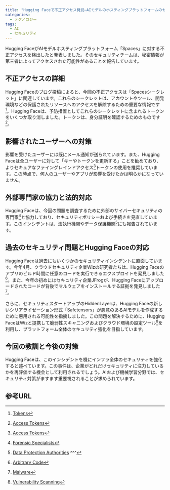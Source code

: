 ```yaml
---
title: "Hugging Faceで不正アクセス発覚—AIモデルのホスティングプラットフォームのセキュリティ問題を追う"
categories:
  - テクノロジー
tags:
  - AI
  - セキュリティ
---
```

Hugging FaceがAIモデルホスティングプラットフォーム「Spaces」に対する不正アクセスを検出したと発表しました。そのセキュリティチームは、秘密情報が第三者によってアクセスされた可能性があることを報告しています。

## 不正アクセスの詳細

Hugging Faceのブログ投稿によると、今回の不正アクセスは「Spacesシークレット」に関連しています。これらのシークレットは、アカウントやツール、開発環境などの保護されたリソースへのアクセスを解除するための重要な情報です[^1]。Hugging Faceは、予防措置としてこれらのシークレットに含まれるトークンをいくつか取り消しました。トークンは、身分証明を確認するためのものです[^2]。

## 影響されたユーザーへの対策

影響を受けたユーザーには既にメール通知が送られています。また、Hugging Faceは全ユーザーに対して「キーやトークンを更新する」ことを勧めており、よりセキュアなファイングレインドアクセス[^5]トークンの使用を推奨しています。この時点で、何人のユーザーやアプリが影響を受けたかは明らかになっていません。

## 外部専門家の協力と法的対応

Hugging Faceは、今回の問題を調査するために外部のサイバーセキュリティの専門家[^3]と協力しており、セキュリティポリシーおよび手続きを見直しています。このインシデントは、法執行機関やデータ保護機関[^9]にも報告されています。

## 過去のセキュリティ問題とHugging Faceの対応

Hugging Faceは過去にもいくつかのセキュリティインシデントに直面しています。今年4月、クラウドセキュリティ企業Wizの研究者たちは、Hugging Faceのアプリのビルド時間に任意のコードを実行できるエクスプロイトを発見しました[^7]。また、今年の初めにはセキュリティ企業JFrogが、Hugging Faceにアップロードされたコードが背後でマルウェアをインストールする証拠を発見しました[^8]。

さらに、セキュリティスタートアップのHiddenLayerは、Hugging Faceの新しいシリアライゼーション形式「Safetensors」が悪意のあるAIモデルを作成するために悪用される可能性を指摘しました。この問題を解決するために、Hugging FaceはWizと提携して脆弱性スキャニングおよびクラウド環境の設定ツール[^4]を利用し、プラットフォーム全体のセキュリティ強化を目指しています。

## 今回の教訓と今後の対策

Hugging Faceは、このインシデントを機にインフラ全体のセキュリティを強化すると述べています。この事件は、企業がどれだけセキュリティに注力しているかを再評価する機会として利用されるでしょう。AIおよび機械学習分野では、セキュリティ対策がますます重要視されることが求められています。

## 参考URL
[^1]:[Tokens](https://eow.alc.co.jp/search?q=token)
[^2]:[Access Tokens](https://docs.github.com/ja/authentication/keeping-your-account-and-data-secure/managing-your-personal-access-tokens)
[^3]:[Forensic Specialists](https://www.excelsior.edu/article/career-spotlight-forensics-specialist/)
[^4]:[Vulnerability Scanning](https://www.oracle.com/jp/security/cloud-security/vulnerability-scanning-service/)
[^5]:[Access Tokens](https://docs.github.com/ja/authentication/keeping-your-account-and-data-secure/managing-your-personal-access-tokens)
[^6]:[Network Connections](https://www.networkconnections.com/)
[^7]:[Arbitrary Code](https://ja.wikipedia.org/wiki/%E4%BB%BB%E6%84%8F%E3%82%B3%E3%83%BC%E3%83%89%E5%AE%9F%E8%A1%8C)
[^8]:[Malware](https://www.ntt.com/business/services/network/internet-connect/ocn-business/bocn/knowledge/archive_19.html)
[^9]:[Data Protection Authorities](https://commission.europa.eu/law/law-topic/data-protection/reform/what-are-data-protection-authorities-dpas_en)
^^^
